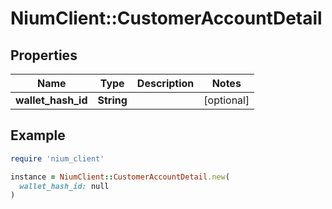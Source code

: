 # NiumClient::CustomerAccountDetail

## Properties

| Name | Type | Description | Notes |
| ---- | ---- | ----------- | ----- |
| **wallet_hash_id** | **String** |  | [optional] |

## Example

```ruby
require 'nium_client'

instance = NiumClient::CustomerAccountDetail.new(
  wallet_hash_id: null
)
```

